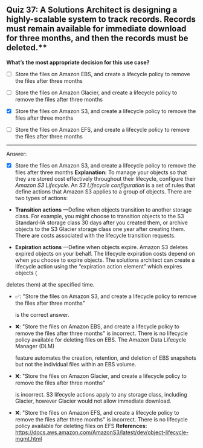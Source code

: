 ## Quiz 37: A Solutions Architect is designing a highly-scalable system to track records. Records must remain available for immediate download for three months, and then the records must be deleted.**

**What’s the most appropriate decision for this use case?**

- [ ] Store the files on Amazon EBS, and create a lifecycle policy to remove the files after three months

- [ ] Store the files on Amazon Glacier, and create a lifecycle policy to remove the files after three months

- [x] Store the files on Amazon S3, and create a lifecycle policy to remove the files after three months

- [ ] Store the files on Amazon EFS, and create a lifecycle policy to remove the files after three months

----
Answer:

- [x] Store the files on Amazon S3, and create a lifecycle policy to remove the files after three months
  **Explanation:**
  To manage your objects so that they are stored cost effectively throughout their lifecycle, configure their _Amazon S3 Lifecycle_. An _S3 Lifecycle configuration_ is a set of rules that define actions that Amazon S3 applies to a group of objects. There are two types of actions:
- **Transition actions** —Define when objects transition to another storage class. For example, you might choose to transition objects to the S3 Standard-IA storage class 30 days after you created them, or archive objects to the S3 Glacier storage class one year after creating them. There are costs associated with the lifecycle transition requests.

- **Expiration actions** —Define when objects expire. Amazon S3 deletes expired objects on your behalf. The lifecycle expiration costs depend on when you choose to expire objects. The solutions architect can create a lifecycle action using the “expiration action element” which expires objects (

deletes them) at the specified time.

- ✅: "Store the files on Amazon S3, and create a lifecycle policy to remove the files after three months"

  is the correct answer.

- ❌: "Store the files on Amazon EBS, and create a lifecycle policy to remove the files after three months" is incorrect. There is no lifecycle policy available for deleting files on EBS. The Amazon Data Lifecycle Manager (DLM)

  feature automates the creation, retention, and deletion of EBS snapshots but not the individual files within an EBS volume.

- ❌: "Store the files on Amazon Glacier, and create a lifecycle policy to remove the files after three months"

  is incorrect. S3 lifecycle actions apply to any storage class, including Glacier, however Glacier would not allow immediate download.

- ❌: "Store the files on Amazon EFS, and create a lifecycle policy to remove the files after three months" is incorrect. There is no lifecycle policy available for deleting files on EFS
  **References:**
  https://docs.aws.amazon.com/AmazonS3/latest/dev/object-lifecycle-mgmt.html
